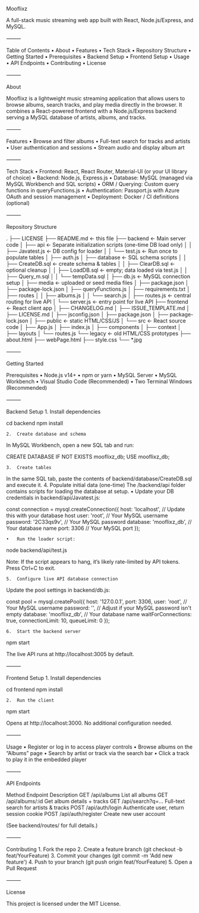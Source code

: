 Mooflixz

A full-stack music streaming web app built with React, Node.js/Express, and MySQL.

⸻

Table of Contents
	•	About
	•	Features
	•	Tech Stack
	•	Repository Structure
	•	Getting Started
	•	Prerequisites
	•	Backend Setup
	•	Frontend Setup
	•	Usage
	•	API Endpoints
	•	Contributing
	•	License

⸻

About

Mooflixz is a lightweight music streaming application that allows users to browse albums, search tracks, and play media directly in the browser. It combines a React-powered frontend with a Node.js/Express backend serving a MySQL database of artists, albums, and tracks.

⸻

Features
	•	Browse and filter albums
	•	Full-text search for tracks and artists
	•	User authentication and sessions
	•	Stream audio and display album art

⸻

Tech Stack
	•	Frontend: React, React Router, Material-UI (or your UI library of choice)
	•	Backend: Node.js, Express.js
	•	Database: MySQL (managed via MySQL Workbench and SQL scripts)
	•	ORM / Querying: Custom query functions in queryFunctions.js
	•	Authentication: Passport.js with Azure OAuth and session management
	•	Deployment: Docker / CI definitions (optional)

⸻

Repository Structure

.
├── LICENSE
├── README.md           ← this file
├── backend             ← Main server code
│   ├── api             ← Separate initialization scripts (one-time DB load only)
│   │   ├── Javatest.js  ← DB config for loader
│   │   └── test.js      ← Run once to populate tables
│   ├── auth.js
│   ├── database        ← SQL schema scripts
│   │   ├── CreateDB.sql ← create schema & tables
│   │   ├── ClearDB.sql  ← optional cleanup
│   │   ├── LoadDB.sql   ← empty; data loaded via test.js
│   │   ├── Query_m.sql
│   │   └── tempData.sql
│   ├── db.js           ← MySQL connection setup
│   ├── media           ← uploaded or seed media files
│   ├── package.json
│   ├── package-lock.json
│   ├── queryFunctions.js
│   ├── requirements.txt
│   ├── routes
│   │   ├── albums.js
│   │   └── search.js
│   ├── routes.js       ← central routing for live API
│   └── server.js       ← entry point for live API
├── frontend            ← React client app
│   ├── CHANGELOG.md
│   ├── ISSUE_TEMPLATE.md
│   ├── LICENSE.md
│   ├── jsconfig.json
│   ├── package.json
│   ├── package-lock.json
│   ├── public          ← static HTML/CSS/JS
│   └── src             ← React source code
│       ├── App.js
│       ├── index.js
│       ├── components
│       ├── context
│       ├── layouts
│       └── routes.js
└── legacy              ← old HTML/CSS prototypes
    ├── about.html
    ├── webPage.html
    ├── style.css
    └── *.jpg



⸻

Getting Started

Prerequisites
	•	Node.js v14+
	•	npm or yarn
	•	MySQL Server
	•	MySQL Workbench
	•	Visual Studio Code (Recommended)
	•	Two Terminal Windows (Recommended)

⸻

Backend Setup
	1.	Install dependencies

cd backend
npm install


	2.	Create database and schema
In MySQL Workbench, open a new SQL tab and run:

CREATE DATABASE IF NOT EXISTS mooflixz_db;
USE mooflixz_db;


	3.	Create tables
In the same SQL tab, paste the contents of backend/database/CreateDB.sql and execute it.
	4.	Populate initial data (one-time)
The /backend/api folder contains scripts for loading the database at setup.
	•	Update your DB credentials in backend/api/Javatest.js:

const connection = mysql.createConnection({
  host: 'localhost',        // Update this with your database host
  user: 'root',             // Your MySQL username
  password: '2C33qs9v',     // Your MySQL password
  database: 'mooflixz_db',  // Your database name
  port: 3306                // Your MySQL port
});


	•	Run the loader script:

node backend/api/test.js


Note: If the script appears to hang, it’s likely rate-limited by API tokens. Press Ctrl+C to exit.

	5.	Configure live API database connection
Update the pool settings in backend/db.js:

const pool = mysql.createPool({
  host: '127.0.0.1',
  port: 3306,
  user: 'root',            // Your MySQL username
  password: '',            // Adjust if your MySQL password isn't empty
  database: 'mooflixz_db', // Your database name
  waitForConnections: true,
  connectionLimit: 10,
  queueLimit: 0
});


	6.	Start the backend server

npm start

The live API runs at http://localhost:3005 by default.

⸻

Frontend Setup
	1.	Install dependencies

cd frontend
npm install


	2.	Run the client

npm start

Opens at http://localhost:3000. No additional configuration needed.

⸻

Usage
	•	Register or log in to access player controls
	•	Browse albums on the “Albums” page
	•	Search by artist or track via the search bar
	•	Click a track to play it in the embedded player

⸻

API Endpoints

Method	Endpoint	Description
GET	/api/albums	List all albums
GET	/api/albums/:id	Get album details + tracks
GET	/api/search?q=...	Full-text search for artists & tracks
POST	/api/auth/login	Authenticate user, return session cookie
POST	/api/auth/register	Create new user account

(See backend/routes/ for full details.)

⸻

Contributing
	1.	Fork the repo
	2.	Create a feature branch (git checkout -b feat/YourFeature)
	3.	Commit your changes (git commit -m 'Add new feature')
	4.	Push to your branch (git push origin feat/YourFeature)
	5.	Open a Pull Request

⸻

License

This project is licensed under the MIT License.
